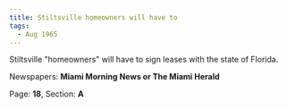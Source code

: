```yaml
---  
title: Stiltsville homeowners will have to  
tags:  
  - Aug 1965  
---  
```

  
Stiltsville "homeowners" will have to sign leases with the state of Florida.  
  
Newspapers: **Miami Morning News or The Miami Herald**  
  
Page: **18**, Section: **A** 
